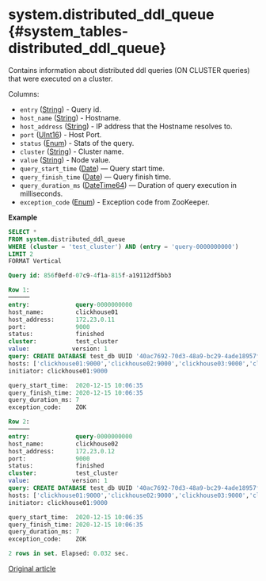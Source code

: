 # system.distributed_ddl_queue {#system_tables-distributed_ddl_queue}

Contains information about distributed ddl queries (ON CLUSTER queries) that were executed on a cluster.

Columns:

-   `entry`  ([String](../../sql-reference/data-types/string.md)) - Query id.
-   `host_name`  ([String](../../sql-reference/data-types/string.md)) - Hostname.
-   `host_address`  ([String](../../sql-reference/data-types/string.md)) - IP address that the Hostname resolves to.
-   `port`  ([UInt16](../../sql-reference/data-types/int-uint.md)) - Host Port.
-   `status`  ([Enum](../../sql-reference/data-types/enum.md)) - Stats of the query.
-   `cluster`  ([String](../../sql-reference/data-types/string.md)) - Cluster name.
-   `value`  ([String](../../sql-reference/data-types/string.md)) - Node value.
-   `query_start_time` ([Date](../../sql-reference/data-types/date.md)) — Query start time.
-   `query_finish_time` ([Date](../../sql-reference/data-types/date.md)) — Query finish time.
-   `query_duration_ms` ([DateTime64](../../sql-reference/data-types/datetime64.md)) — Duration of query execution in milliseconds.
-   `exception_code`  ([Enum](../../sql-reference/data-types/enum.md)) - Exception code from ZooKeeper.


**Example**

``` sql
SELECT *
FROM system.distributed_ddl_queue
WHERE (cluster = 'test_cluster') AND (entry = 'query-0000000000')
LIMIT 2
FORMAT Vertical

Query id: 856f0efd-07c9-4f1a-815f-a19112df5bb3

Row 1:
──────
entry:             query-0000000000
host_name:         clickhouse01
host_address:      172.23.0.11
port:              9000
status:            finished
cluster:           test_cluster
value:            version: 1
query: CREATE DATABASE test_db UUID '40ac7692-70d3-48a9-bc29-4ade18957f59' ON CLUSTER test_cluster
hosts: ['clickhouse01:9000','clickhouse02:9000','clickhouse03:9000','clickhouse04:9000']
initiator: clickhouse01:9000

query_start_time:  2020-12-15 10:06:35
query_finish_time: 2020-12-15 10:06:35
query_duration_ms: 7
exception_code:    ZOK

Row 2:
──────
entry:             query-0000000000
host_name:         clickhouse02
host_address:      172.23.0.12
port:              9000
status:            finished
cluster:           test_cluster
value:            version: 1
query: CREATE DATABASE test_db UUID '40ac7692-70d3-48a9-bc29-4ade18957f59' ON CLUSTER test_cluster
hosts: ['clickhouse01:9000','clickhouse02:9000','clickhouse03:9000','clickhouse04:9000']
initiator: clickhouse01:9000

query_start_time:  2020-12-15 10:06:35
query_finish_time: 2020-12-15 10:06:35
query_duration_ms: 7
exception_code:    ZOK

2 rows in set. Elapsed: 0.032 sec. 
```


[Original article](https://clickhouse.tech/docs/en/operations/system_tables/distributed_ddl_queuedistributed_ddl_queue.md) <!--hide-->
 